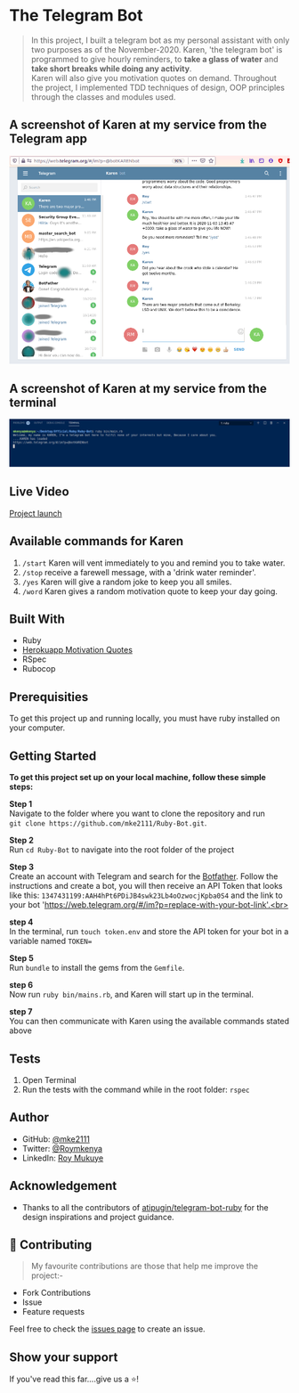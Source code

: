 # The Telegram Bot

> In this project, I built a telegram bot as my personal assistant with only two purposes as of the November-2020. Karen, 'the telegram bot' is programmed to give hourly reminders, to <b>take a glass of water</b> and <b>take short breaks while doing any activity</b>.<br>
> Karen will also give you motivation quotes on demand.
> Throughout the project, I implemented TDD techniques of design, OOP principles through the classes and modules used.

## A screenshot of Karen at my service from the Telegram app
![image](assets/Screenshot1.png)

## A screenshot of Karen at my service from the terminal
![image](assets/Screenshot2.png)

## Live Video

[Project launch](https://www.loom.com/share/4e3c7ad09d8c4cb692ba9a59973f4640)

## Available commands for Karen

1. `/start` Karen will vent immediately to you and remind you to take water.
2. `/stop` receive a farewell message, with a 'drink water reminder'.
3. `/yes` Karen will give a random joke to keep you all smiles.
4. `/word` Karen gives a random motivation quote to keep your day going.

## Built With
* Ruby
* [Herokuapp Motivation Quotes](https://programming-quotes-api.herokuapp.com/quotes/lang/en)
* RSpec
* Rubocop

## Prerequisities

To get this project up and running locally, you must have ruby installed on your computer.

## Getting Started

**To get this project set up on your local machine, follow these simple steps:**

**Step 1**<br>
Navigate to the folder where you want to clone the repository and run<br>
`git clone https://github.com/mke2111/Ruby-Bot.git`.

**Step 2**<br>
Run `cd Ruby-Bot` to navigate into the root folder of the project<br>

**Step 3**<br>
Create an account with Telegram and search for the [Botfather](https://t.me/botfather). Follow the instructions and create a bot, you will then receive an API Token that looks like this: `1347431199:AAH4hPt6PDiJB4swk23Lb4oOzwocjKpba0S4` and the link to your bot 'https://web.telegram.org/#/im?p=replace-with-your-bot-link'.<br>

**step 4**<br>
In the terminal, run `touch token.env` and store the API token for your bot in a variable named `TOKEN=`

**Step 5**<br>
Run `bundle` to install the gems from the `Gemfile`.<br>

**step 6**<br>
Now run `ruby bin/mains.rb`, and Karen will start up in the terminal.

**step 7**<br>
You can then communicate with Karen using the available commands stated above

## Tests

1. Open Terminal
2. Run the tests with the command while in the root folder: `rspec`

## Author

- GitHub: [@mke2111](https://github.com/mke2111)
- Twitter: [@Roymkenya](https://twitter.com/Roymkenya)
- LinkedIn: [Roy Mukuye](https://www.linkedin.com/in/roy-mukuye-42b07b1b4)

## Acknowledgement

- Thanks to all the contributors of [atipugin/telegram-bot-ruby](https://github.com/atipugin/telegram-bot-ruby) for the design inspirations and project guidance.

## 🤝 Contributing

> My favourite contributions are those that help me improve the project:-

- Fork Contributions
- Issue
- Feature requests

Feel free to check the [issues page](https://github.com/mke2111/Ruby-Bot/issues) to create an issue.

## Show your support

If you've read this far....give us a ⭐️!